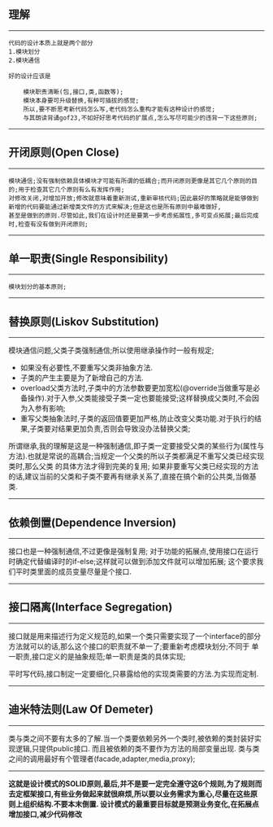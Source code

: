 ## 理解

---
    代码的设计本质上就是两个部分
    1.模块划分
    2.模块通信
    
    好的设计应该是
    
        模块职责清晰(包,接口,类,函数等);
        模块本身要可升级替换,有种可插拔的感觉;
        所以,要不断思考新代码怎么写,老代码怎么重构才能有这种设计的感觉;
        与其朗读背诵gof23,不如好好思考代码的扩展点,怎么写尽可能少的违背一下这些原则;
    
---

## 开闭原则(Open Close)

------
    模块通信;没有强制依赖具体模块才可能有所谓的低耦合;而开闭原则更像是其它几个原则的目的;用于检查其它几个原则有么有发挥作用;
    对修改关闭,对增加开放;修改就意味着重新测试,重新审核代码;因此最好的策略就是能够做到新增的代码要能通过新增类文件的方式来解决;但是这也是所有原则中最难做好,
    甚至是做到的原则.尽管如此,我们在设计时还是要第一步考虑拓展性,多可变点拓展;最后完成时,检查有没有做到开闭原则;	
------

## 单一职责(Single Responsibility)

------

    模块划分的基本原则;

------

## 替换原则(Liskov Substitution)

------

   模块通信问题,父类子类强制通信;所以使用继承操作时一般有规定;
- 如果没有必要性,不要重写父类非抽象方法.
- 子类的产生主要是为了新增自己的方法.
- overload父类方法时,子类中的方法参数要更加宽松(@override当做重写是必备操作).对于入参,父类能接受子类一定也要能接受;这样替换成父类时,不会因为入参有影响;
- 重写父类抽象法时,子类的返回值要更加严格,防止改变父类功能.对于执行的结果,子类要对结果更加负责,否则会导致没办法替换父类;

所谓继承,我的理解是这是一种强制通信,即子类一定要接受父类的某些行为(属性与方法).也就是常说的高耦合;当规定一个父类的所以子类都满足不重写父类已经实现类时,那么父类
的具体方法才得到完美的复用;
如果非要重写父类已经实现的方法的话,建议当前的父类和子类不要再有继承关系了,直接在搞个新的公共类,当做基类.

------

## 依赖倒置(Dependence Inversion)

------
接口也是一种强制通信,不过更像是强制复用;
对于功能的拓展点,使用接口在运行时确定代替编译时的if-else;这样就可以做到添加文件就可以增加拓展;
这个要求我们平时类里面的成员变量尽量是个接口.

------

## 接口隔离(Interface Segregation)

------

接口就是用来描述行为定义规范的,如果一个类只需要实现了一个interface的部分方法就可以的话,那么这个接口的职责就不单一了;要重新考虑模块划分;不同于
单一职责,接口定义的是抽象规范;单一职责是类的具体实现;


平时写代码,接口制定一定要细化,只暴露给他的实现类需要的方法.为实现而定制.

------

## 迪米特法则(Law Of Demeter)

------

类与类之间不要有太多的了解.当一个类要依赖另外一个类时,被依赖的类封装好实现逻辑,只提供public接口.
而且被依赖的类不要作为方法的局部变量出现.
类与类之间的调用最好有个管理者(facade,adapter,media,proxy);

------

**这就是设计模式的SOLID原则,最后,并不是要一定完全遵守这6个规则,为了规则而去定框架接口,有些业务做起来就很麻烦,所以要以业务需求为重心,尽量在这些原则上组织结构.不要本末倒置.
设计模式的最重要目标就是预测业务变化,在拓展点增加接口,减少代码修改**





